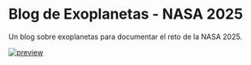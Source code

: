 # Blog de Exoplanetas - NASA 2025 

Un blog sobre exoplanetas para documentar el reto de la NASA 2025.

[![preview](./assets/preview.png)](https://nasa-2025-blog.netlify.app/)
